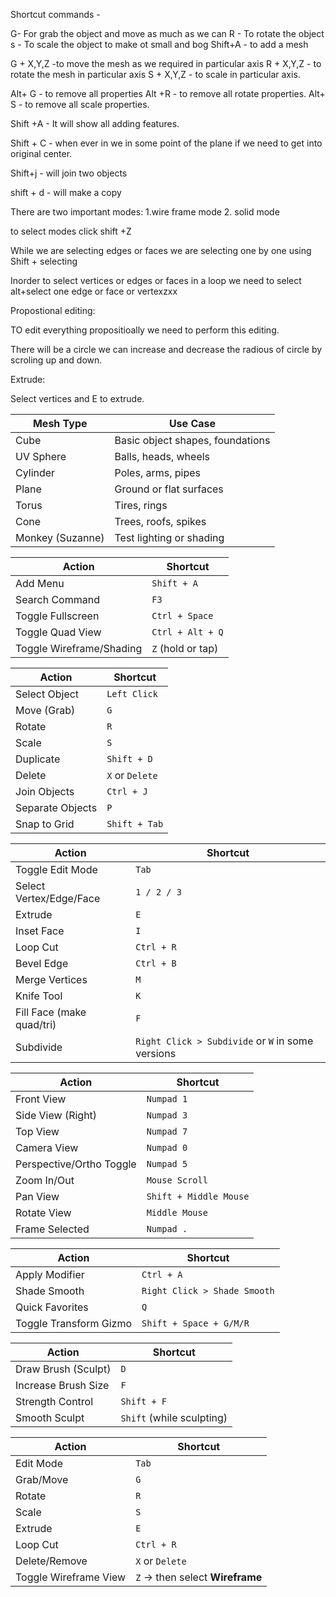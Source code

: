Shortcut commands - 

G- For grab the object and move as much as we can
R - To rotate the object
s - To scale the object to make ot small and bog
Shift+A - to add a mesh

G + X,Y,Z -to move the mesh as we required in particular axis
R + X,Y,Z - to rotate the mesh in particular axis
S + X,Y,Z - to scale in particular axis.

Alt+ G - to remove all properties
Alt +R - to remove all rotate properties.
Alt+ S - to remove all scale properties.

Shift +A - It will show all adding features.

Shift  + C - when ever in we in some point of the plane if we need to get into original center.

Shift+j  - will join two objects  

shift + d -  will make a copy

There are two important modes:
1.wire frame mode 
2. solid mode

to select modes click shift +Z

While we are selecting edges or faces we are selecting one by one using Shift + selecting

Inorder to select vertices or edges or faces in a loop we need to select alt+select one edge or face or vertexzxx



Propostional editing:

TO edit everything propositioally we need to perform this editing.

There will be a circle we can increase and decrease the radious of circle by scroling up and down.


Extrude:

Select vertices and E to extrude.


| Mesh Type        | Use Case                         |
| ---------------- | -------------------------------- |
| Cube             | Basic object shapes, foundations |
| UV Sphere        | Balls, heads, wheels             |
| Cylinder         | Poles, arms, pipes               |
| Plane            | Ground or flat surfaces          |
| Torus            | Tires, rings                     |
| Cone             | Trees, roofs, spikes             |
| Monkey (Suzanne) | Test lighting or shading         |

| Action                   | Shortcut          |
| ------------------------ | ----------------- |
| Add Menu                 | `Shift + A`       |
| Search Command           | `F3`              |
| Toggle Fullscreen        | `Ctrl + Space`    |
| Toggle Quad View         | `Ctrl + Alt + Q`  |
| Toggle Wireframe/Shading | `Z` (hold or tap) |

| Action           | Shortcut        |
| ---------------- | --------------- |
| Select Object    | `Left Click`    |
| Move (Grab)      | `G`             |
| Rotate           | `R`             |
| Scale            | `S`             |
| Duplicate        | `Shift + D`     |
| Delete           | `X` or `Delete` |
| Join Objects     | `Ctrl + J`      |
| Separate Objects | `P`             |
| Snap to Grid     | `Shift + Tab`   |

| Action                    | Shortcut                                          |
| ------------------------- | ------------------------------------------------- |
| Toggle Edit Mode          | `Tab`                                             |
| Select Vertex/Edge/Face   | `1 / 2 / 3`                                       |
| Extrude                   | `E`                                               |
| Inset Face                | `I`                                               |
| Loop Cut                  | `Ctrl + R`                                        |
| Bevel Edge                | `Ctrl + B`                                        |
| Merge Vertices            | `M`                                               |
| Knife Tool                | `K`                                               |
| Fill Face (make quad/tri) | `F`                                               |
| Subdivide                 | `Right Click > Subdivide` or `W` in some versions |

| Action                   | Shortcut               |
| ------------------------ | ---------------------- |
| Front View               | `Numpad 1`             |
| Side View (Right)        | `Numpad 3`             |
| Top View                 | `Numpad 7`             |
| Camera View              | `Numpad 0`             |
| Perspective/Ortho Toggle | `Numpad 5`             |
| Zoom In/Out              | `Mouse Scroll`         |
| Pan View                 | `Shift + Middle Mouse` |
| Rotate View              | `Middle Mouse`         |
| Frame Selected           | `Numpad .`             |

| Action                 | Shortcut                     |
| ---------------------- | ---------------------------- |
| Apply Modifier         | `Ctrl + A`                   |
| Shade Smooth           | `Right Click > Shade Smooth` |
| Quick Favorites        | `Q`                          |
| Toggle Transform Gizmo | `Shift + Space + G/M/R`      |

| Action              | Shortcut                  |
| ------------------- | ------------------------- |
| Draw Brush (Sculpt) | `D`                       |
| Increase Brush Size | `F`                       |
| Strength Control    | `Shift + F`               |
| Smooth Sculpt       | `Shift` (while sculpting) |


| Action                | Shortcut                        |
| --------------------- | ------------------------------- |
| Edit Mode             | `Tab`                           |
| Grab/Move             | `G`                             |
| Rotate                | `R`                             |
| Scale                 | `S`                             |
| Extrude               | `E`                             |
| Loop Cut              | `Ctrl + R`                      |
| Delete/Remove         | `X` or `Delete`                 |
| Toggle Wireframe View | `Z` → then select **Wireframe** |


